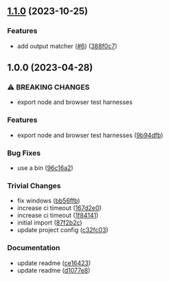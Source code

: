 ## [1.1.0](https://github.com/ipfs-examples/test-ipfs-example/compare/v1.0.0...v1.1.0) (2023-10-25)


### Features

* add output matcher ([#6](https://github.com/ipfs-examples/test-ipfs-example/issues/6)) ([388f0c7](https://github.com/ipfs-examples/test-ipfs-example/commit/388f0c7e5785d6f219394fd286814318b1d67af7))

## 1.0.0 (2023-04-28)


### ⚠ BREAKING CHANGES

* export node and browser test harnesses

### Features

* export node and browser test harnesses ([9b94dfb](https://github.com/ipfs-examples/test-ipfs-example/commit/9b94dfb43952decbef554e747c15a221e906868e))


### Bug Fixes

* use a bin ([96c16a2](https://github.com/ipfs-examples/test-ipfs-example/commit/96c16a2283988e24fe61e1d8bce668fee63f5377))


### Trivial Changes

* fix windows ([bb56ffb](https://github.com/ipfs-examples/test-ipfs-example/commit/bb56ffbbccb35ce65b69ee21ed970b9ec782e0dd))
* increase ci timeout ([167d2e0](https://github.com/ipfs-examples/test-ipfs-example/commit/167d2e098610393a53ed505957b208d708d65478))
* increase ci timeout ([1f84141](https://github.com/ipfs-examples/test-ipfs-example/commit/1f84141a4c6c1df9e856f7e0ec211dd9396111ea))
* initial import ([87f2b2c](https://github.com/ipfs-examples/test-ipfs-example/commit/87f2b2c88a86245aee8fa503cc6df7f964f6e7c3))
* update project config ([c32fc03](https://github.com/ipfs-examples/test-ipfs-example/commit/c32fc03a23d711f9c0bb5b2b286c99de3261819a))


### Documentation

* update readme ([ce16423](https://github.com/ipfs-examples/test-ipfs-example/commit/ce16423b55ba5376ae9b415e97ef482d4ebcac77))
* update readme ([d1077e8](https://github.com/ipfs-examples/test-ipfs-example/commit/d1077e84f5480ad70bdc74a4cc635a43eb6e9d15))
